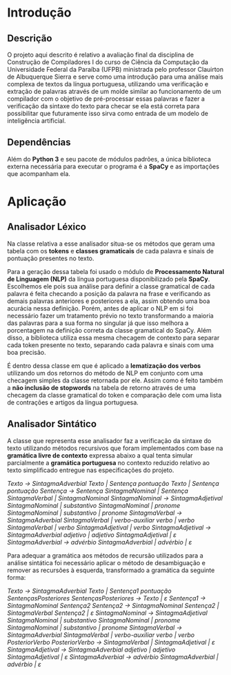 # Introdução

## Descrição
O projeto aqui descrito é relativo a avaliação final da disciplina de Construção de Compiladores I do curso de Ciência da Computação da Universidade Federal da Paraíba (UFPB) ministrada pelo professor Clauirton de Albuquerque Sierra e serve como uma introdução para uma análise mais complexa de textos da língua portuguesa, utilizando uma verificação e extração de palavras através de um molde similar ao funcionamento de um compilador com o objetivo de pré-processar essas palavras e fazer a verificação da sintaxe do texto para checar se ela está correta para possibilitar que futuramente isso sirva como entrada de um modelo de inteligência artificial. 

## Dependências
Além do **Python 3** e seu pacote de módulos padrões, a única biblioteca externa necessária para executar o programa é a **SpaCy** e as importações que acompanham ela.

# Aplicação

## Analisador Léxico
Na classe relativa a esse analisador situa-se os métodos que geram uma tabela com os **tokens** e **classes gramaticais** de cada palavra e sinais de pontuação presentes no texto.

Para a geração dessa tabela foi usado o módulo de **Processamento Natural de Linguagem (NLP)** da língua portuguesa disponibilizado pela **SpaCy**. Escolhemos ele pois sua análise para definir a classe gramatical de cada palavra é feita checando a posição da palavra na frase e verificando as demais palavras anteriores e posteriores a ela, assim obtendo uma boa acurácia nessa definição. Porém, antes de aplicar o NLP em si foi necessário fazer um tratamento prévio no texto transformando a maioria das palavras para a sua forma no singular já que isso melhora a porcentagem na definição correta da classe gramatical do SpaCy. Além disso, a biblioteca utiliza essa mesma checagem de contexto para separar cada token presente no texto, separando cada palavra e sinais com uma boa precisão. 

É dentro dessa classe em que é aplicado  a **lematização dos verbos** utilizando um dos retornos do método de NLP em conjunto com uma checagem simples da classe retornada por ele. Assim como é feito também a **não inclusão de stopwords** na tabela de retorno através de uma checagem da classe gramatical do token e comparação dele com uma lista de contrações e artigos da língua portuguesa.

## Analisador Sintático
A classe que representa esse analisador faz a verificação da sintaxe do texto utilizando métodos recursivos que foram implementados com base na **gramática livre de contexto** expressa abaixo a qual tenta simular parcialmente a **gramática portuguesa** no contexto reduzido relativo ao texto simplificado entregue nas especificações do projeto.

*Texto &#8594; SintagmaAdverbial Texto | Sentença pontuação Texto | Sentença pontuação*
*Sentença &#8594; Sentença SintagmaNominal | Sentença SintagmaVerbal | SintagmaNominal*
*SintagmaNominal  &#8594; SintagmaAdjetival SintagmaNominal  | substantivo SintagmaNominal  | pronome SintagmaNominal  | substantivo | pronome*
*SintagmaVerbal &#8594; SintagmaAdverbial SintagmaVerbal | verbo-auxiliar verbo | verbo SintagmaVerbal | verbo SintagmaAdjetival | verbo*
*SintagmaAdjetival  &#8594; SintagmaAdverbial adjetivo | adjetivo SintagmaAdjetival | ε*
*SintagmaAdverbial &#8594; advérbio SintagmaAdverbial | advérbio | ε*

Para adequar a gramática aos métodos de recursão utilizados para a análise sintática foi necessário aplicar o método de desambiguação e remover as recursões à esquerda, transformado a gramática da seguinte forma:

*Texto &#8594; SintagmaAdverbial Texto | Sentença1 pontuação SentençasPosteriores
SentençasPosteriores &#8594; Texto | ε
Sentença1 &#8594; SintagmaNominal Sentença2
Sentença2 &#8594; SintagmaNominal  Sentença2 | SintagmaVerbal Sentença2 | ε
SintagmaNominal  &#8594; SintagmaAdjetival SintagmaNominal  | substantivo SintagmaNominal  | pronome SintagmaNominal  | substantivo | pronome
SintagmaVerbal &#8594; SintagmaAdverbial SintagmaVerbal | verbo-auxiliar verbo | verbo PosteriorVerbo
PosteriorVerbo &#8594; SintagmaVerbal | SintagmaAdjetival | ε
SintagmaAdjetival  &#8594; SintagmaAdverbial adjetivo | adjetivo SintagmaAdjetival | ε
SintagmaAdverbial &#8594; advérbio SintagmaAdverbial | advérbio | ε*


